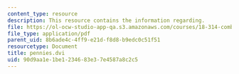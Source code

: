 ```yaml
---
content_type: resource
description: This resource contains the information regarding.
file: https://ol-ocw-studio-app-qa.s3.amazonaws.com/courses/18-314-combinatorial-analysis-fall-2014/90d9aa1e1be1234683e37e4587a8c2c5_MIT18_314F14_pennies.pdf
file_type: application/pdf
parent_uid: 8b6ade4c-4ff9-e21d-f8d8-b9edc0c51f51
resourcetype: Document
title: pennies.dvi
uid: 90d9aa1e-1be1-2346-83e3-7e4587a8c2c5
---
```


